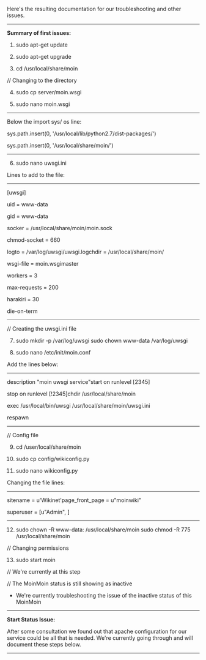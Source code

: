 
Here's the resulting documentation for our troubleshooting and other issues.


--------------------------------------------


**Summary of first issues:**

1. sudo apt-get update

2. sudo apt-get upgrade

3. cd /usr/local/share/moin

// Changing to the directory

4. sudo cp server/moin.wsgi

5. sudo nano moin.wsgi

-----

Below the import sys/ os line:

sys.path.insert(0, '/usr/local/lib/python2.7/dist-packages/')

sys.path.insert(0, '/usr/local/share/moin/')

-----

6. sudo nano uwsgi.ini

Lines to add to the file:

-----

[uwsgi]

uid = www-data

gid = www-data

socker = /usr/local/share/moin/moin.sock

chmod-socket = 660

logto = /var/log/uwsgi/uwsgi.logchdir = /usr/local/share/moin/

wsgi-file = moin.wsgimaster

workers = 3

max-requests = 200

harakiri = 30

die-on-term

-----

// Creating the uwsgi.ini file

7. sudo mkdir -p /var/log/uwsgi sudo chown www-data /var/log/uwsgi

8. sudo nano /etc/init/moin.conf

Add the lines below:

-----

description "moin uwsgi service"start on runlevel [2345]

stop on runlevel [!2345]chdir /usr/local/share/moin

exec /usr/local/bin/uwsgi /usr/local/share/moin/uwsgi.ini

respawn

-----

// Config file

9. cd /user/local/share/moin

10. sudo cp config/wikiconfig.py

11. sudo nano wikiconfig.py

Changing the file lines:

-----

sitename = u'Wikinet'page_front_page = u"moinwiki"

superuser = [u"Admin", ]

-----

12. sudo chown -R www-data: /usr/local/share/moin sudo chmod -R 775 /usr/local/share/moin

// Changing permissions

13. sudo start moin

// We're currently at this step

// The MoinMoin status is still showing as inactive

* We're currently troubleshooting the issue of the inactive status of this MoinMoin

--------------------------------------------


**Start Status Issue:**

After some consultation we found out that apache configuration for our service could be all that is needed. We're currently going through and will document these steps below.


-----
